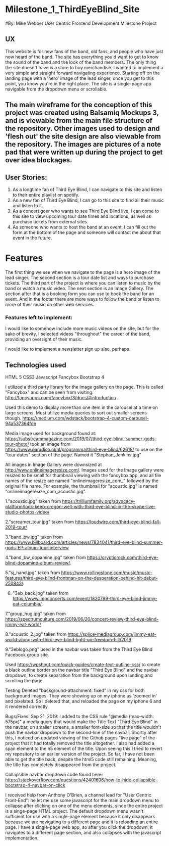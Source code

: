 # Milestone_1_ThirdEyeBlind_Site
#By: Mike Webber
User Centric Frontend Development Milestone Project

## UX
This website is for new fans of the band, old fans, and people who have just now heard of the band. The site has everything you'd want to get to know the sound of the band and the look of the band members. The only thing the site doesn't have is a store to buy merchandise. I wanted to implement a very simple and straight forward navigating experience. Starting off on the landing page with a 'hero' image of the lead singer, once you get to this point, you know you're in the right place. The site is a single-page app navigable from the dropdown menu or scrollable.

## The main wireframe for the conception of this project was created using Balsamiq Mockups 3, and is viewable from the main file structure of the repository. Other images used to design and 'flesh out' the site design are also viewable from the repository. The images are pictures of a note pad that were written up during the project to get over idea blockages.

## User Stories:
1. As a longtime fan of Third Eye Blind, I can navigate to this site and listen to their entire playlist on spotify.
2. As a new fan of Third Eye Blind, I can go to this site to find all their music and listen to it.
3. As a concert goer who wants to see Third Eye Blind live, I can come to this site to view upcoming tour date times and locations, as well as purchase tickets from external sites.
4. As someone who wants to host the band at an event, I can fill out the form at the bottom of the page and someone will contact me about that event in the future.

# Features
The first thing we see when we navigate to the page is a hero image of the lead singer. The second section is a tour date list and ways to purchase tickets. The third part of the project is where you can listen to music by the band or watch a music video. The next section is an Image Gallery. The section after that is a booking form you can use to book the band for an event. And in the footer there are more ways to follow the band or listen to more of their music on other web services.

### Features left to implement:
I would like to somehow include more music videos on the site, but for the sake of brevity, I selected videos "throughout" the career of the band, providing an oversight of their music.

I would like to implement a newsletter sign up also, perhaps.

## Technologies used
  HTML 5
  CSS3
  Javascript
  Fancybox
  Bootstrap 4


I utilized a third party library for the image gallery on the page. This is called "Fancybox" and can be seen from visiting: http://fancyapps.com/fancybox/3/docs/#introduction .

Used this demo to display more than one item in the carousel at a time on large screens. Must utilize media queries to sort out smaller screens though. 
https://medium.com/wdstack/bootstrap-4-custom-carousel-94a537364fde

Media
image used for background found at: https://substreammagazine.com/2019/07/third-eye-blind-summer-gods-tour-photo/
took an image from https://www.paradiso.nl/nl/programma/third-eye-blind/62618/ to use on the "tour dates" section of the page. Named it "Stephan_Jenkins.jpg"

All images in Image Gallery were downsized at http://www.onlineimageresize.com/. Images used for the Image gallery were resized to be small for thumbnail viewing with the fancybox app, and all file names of the resize are named "onlineimageresize_com_" followed by the original file name. For example, the thumbnail for "acoustic.jpg" is named "onlineimageresize_com_acoustic.jpg".

1."acoustic.jpg" taken from https://trilliumfamily.org/advocacy-platform/look-keep-oregon-well-with-third-eye-blind-in-the-skype-live-studio-photos-video/

2."screamer_tour.jpg" taken from https://loudwire.com/third-eye-blind-fall-2019-tour/

3."band_bw.jpg" taken from https://www.billboard.com/articles/news/7834041/third-eye-blind-summer-gods-EP-album-tour-interview

4."band_bw_dopamine.jpg" taken from https://crypticrock.com/third-eye-blind-dopamine-album-review/.

5."sj_hand.jpg" taken from https://www.rollingstone.com/music/music-features/third-eye-blind-frontman-on-the-desperation-behind-hit-debut-250843/.

6. "3eb_back.jpg" taken from https://www.impconcerts.com/event/1820799-third-eye-blind-jimmy-eat-columbia/.

7."group_hug.jpg" taken from https://spectrumculture.com/2019/06/20/concert-review-third-eye-blind-jimmy-eat-world/

8."acoustic_2.jpg" taken from https://splice-mediagroup.com/jimmy-eat-world-along-with-third-eye-blind-light-up-freedom-hill/2019.

9."3eblogo.png" used in the navbar was taken from the Third Eye Blind Facebook group site.

Used https://wpshout.com/quick-guides/create-text-outline-css/ to create a black outline border on the navbar title "Third Eye Blind" and the navbar dropdown, to create separation from the background upon landing and scrolling the page. 

Testing
Deleted "background-attachment: fixed" in my css for both background images. They were showing up on my iphone as 'zoomed in' and pixelated. So I deleted that, and reloaded the page on my iphone 6 and it rendered correctly.

Bugs/Fixes:
Sep 21, 2019: I added to the CSS rule "@media (max-width: 575px)" a media query that would make the Title Text "Third Eye Blind" in the navbar, on smaller screens, a smaller font-size so that the title wouldn't push the navbar dropdown to the second-line of the navbar. Shortly after this, I noticed on updated viewing of the Github pages "live page" of the project that it had totally removed the title altogether. I also had added a span element to the h5 element of the title. Upon seeing this I tried to revert my repository to an earlier version of the project. So far, I have not been able to get the title back, despite the html5 code still remaining. Meaning, the title has completely disappeared from the project. 

Collapsible navbar dropdown code found here:
https://stackoverflow.com/questions/42401606/how-to-hide-collapsible-bootstrap-4-navbar-on-click

I received help from Anthony O'Brien, a channel lead for "User Centric Front-End": he let me use some javascript for the main dropdown menu to collapse after clicking on one of the menu elements, since the entire project is a singe-page HTML project. The default dropdown menu wasn't sufficient for use with a single-page element because it only disappears because we are navigating to a different page and it is reloading an entire page. I have a single-page web app, so after you click the dropdown, it navigates to a different page section, and also collapses with the javascript implementation.

